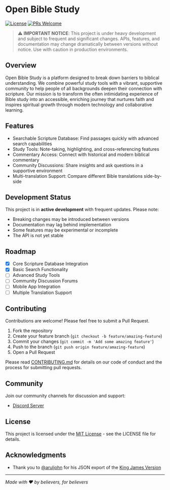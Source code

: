 # Open Bible Study

[![License](https://img.shields.io/badge/License-MIT-blue.svg)](LICENSE)
[![PRs Welcome](https://img.shields.io/badge/PRs-welcome-brightgreen.svg)](CONTRIBUTING.md)

> ⚠️ **IMPORTANT NOTICE**: This project is under heavy development and subject to frequent and significant changes. APIs, features, and documentation may change dramatically between versions without notice. Use with caution in production environments.

## Overview

Open Bible Study is a platform designed to break down barriers to biblical understanding. We combine powerful study tools with a vibrant, supportive community to help people of all backgrounds deepen their connection with scripture. Our mission is to transform the often intimidating experience of Bible study into an accessible, enriching journey that nurtures faith and inspires spiritual growth through modern technology and collaborative learning.

## Features

- Searchable Scripture Database: Find passages quickly with advanced search capabilities
- Study Tools: Note-taking, highlighting, and cross-referencing features
- Commentary Access: Connect with historical and modern biblical commentary
- Community Discussions: Share insights and ask questions in a supportive environment
- Multi-translation Support: Compare different Bible translations side-by-side

## Development Status

This project is in **active development** with frequent updates. Please note:

- Breaking changes may be introduced between versions
- Documentation may lag behind implementation
- Some features may be experimental or incomplete
- The API is not yet stable

## Roadmap

- [x] Core Scripture Database Integration
- [x] Basic Search Functionality
- [ ] Advanced Study Tools
- [ ] Community Discussion Forums
- [ ] Mobile App Integration
- [ ] Multiple Translation Support

## Contributing

Contributions are welcome! Please feel free to submit a Pull Request.

1. Fork the repository
2. Create your feature branch (`git checkout -b feature/amazing-feature`)
3. Commit your changes (`git commit -m 'Add some amazing feature'`)
4. Push to the branch (`git push origin feature/amazing-feature`)
5. Open a Pull Request

Please read [CONTRIBUTING.md](CONTRIBUTING.md) for details on our code of conduct and the process for submitting pull requests.

## Community

Join our community channels for discussion and support:

- [Discord Server](https://discord.gg/rqs7Auq2Sy)

## License

This project is licensed under the [MIT License](LICENSE) - see the LICENSE file for details.

## Acknowledgments

- Thank you to [@aruljohn](https://github.com/aruljohn) for his JSON export of the [King James Version](https://github.com/aruljohn/Bible-kjv/tree/master)

---

_Made with ❤️ by believers, for believers_
